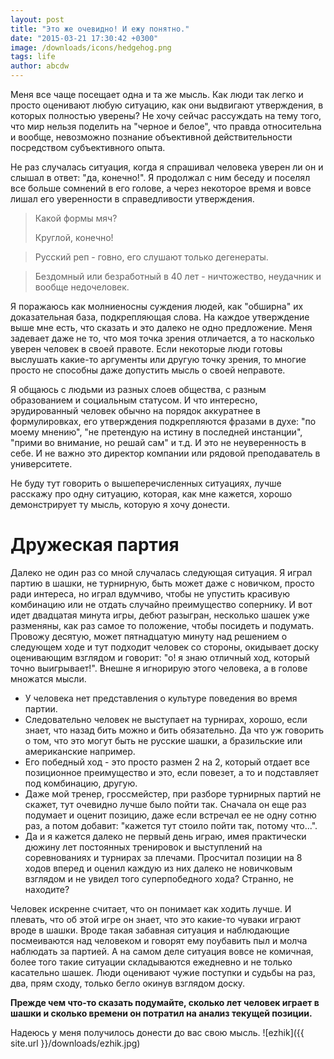 ```yaml
---
layout: post
title: "Это же очевидно! И ежу понятно."
date: "2015-03-21 17:30:42 +0300"
image: /downloads/icons/hedgehog.png
tags: life
author: abcdw
---
```


Меня все чаще посещает одна и та же мысль. Как люди так легко и просто оценивают любую ситуацию, как они выдвигают утверждения, в которых полностью уверены? Не хочу сейчас рассуждать на тему того, что мир нельзя поделить на "черное и белое", что правда относительна и вообще, невозможно познание объективной действительности посредством субъективного опыта.

Не раз случалась ситуация, когда я спрашивал человека уверен ли он и слышал в ответ: "да, конечно!". Я продолжал с ним беседу и поселял все больше сомнений в его голове, а через некоторое время и вовсе лишал его уверенности в справедливости утверждения.

> Какой формы мяч?
>
> Круглой, конечно!

> Русский реп - говно, его слушают только дегенераты.

> Бездомный или безработный в 40 лет - ничтожество, неудачник и вообще
> недочеловек.

Я поражаюсь как молниеносны суждения людей, как "обширна" их доказательная база, подкрепляющая слова. На каждое утверждение выше мне есть, что сказать и это далеко не одно предложение. Меня задевает даже не то, что моя точка зрения отличается, а то насколько уверен человек в своей правоте. Если некоторые люди готовы выслушать какие-то аргументы или другую точку зрения, то многие просто не способны даже допустить мысль о своей неправоте.

Я общаюсь с людьми из разных слоев общества, с разным образованием и социальным статусом. И что интересно, эрудированный человек обычно на порядок аккуратнее в формулировках, его утверждения подкрепляются фразами в духе: "по моему мнению", "не претендую на истину в последней инстанции", "прими во внимание, но решай сам" и т.д. И это не неуверенность в себе. И не важно это директор компании или рядовой преподаватель в университете.

Не буду тут говорить о вышеперечисленных ситуациях, лучше расскажу про одну ситуацию, которая, как мне кажется, хорошо демонстрирует ту мысль, которую я хочу донести.

# Дружеская партия
Далеко не один раз со мной случалась следующая ситуация. Я играл партию в шашки, не турнирную, быть может даже с новичком, просто ради интереса, но играл вдумчиво, чтобы не упустить красивую комбинацию или не отдать случайно преимущество сопернику. И вот идет двадцатая минута игры, дебют разыгран, несколько шашек уже разменяны, как раз самое то положение, чтобы посидеть и подумать. Провожу десятую, может пятнадцатую минуту над решением о следующем ходе и тут подходит человек со стороны, окидывает доску оценивающим взглядом и говорит: "о! я знаю отличный ход, который точно выигрывает!".  Внешне я игнорирую этого человека, а в голове множатся мысли.

* У человека нет представления о культуре поведения во время партии.
* Следовательно человек не выступает на турнирах, хорошо, если знает, что назад бить можно и бить обязательно. Да что уж говорить о том, что это могут быть не русские шашки, а бразильские или американские например.
* Его победный ход - это просто размен 2 на 2, который отдает все позиционное преимущество и это, если повезет, а то и подставляет под комбинацию, другую.
* Даже мой тренер, гроссмейстер, при разборе турнирных партий не скажет, тут очевидно лучше было пойти так. Сначала он еще раз подумает и оценит позицию, даже если встречал ее не одну сотню раз, а потом добавит: "кажется тут стоило пойти так, потому что...".
* Да и я кажется далеко не первый день играю, имея практически дюжину лет постоянных тренировок и выступлений на соревнованиях и турнирах за плечами.  Просчитал позиции на 8 ходов вперед и оценил каждую из них далеко не новичковым взглядом и не увидел того суперпобедного хода? Странно, не находите?

Человек искренне считает, что он понимает как ходить лучше. И плевать, что об этой игре он знает, что это какие-то чуваки играют вроде в шашки. Вроде такая забавная ситуация и наблюдающие посмеиваются над человеком и говорят ему поубавить пыл и молча наблюдать за партией. А на самом деле ситуация вовсе не комичная, более того такие ситуации складываются ежедневно и не только касательно шашек. Люди оценивают чужие поступки и судьбы на раз, два, прям сходу, только бегло окинув взглядом доску.

__Прежде чем что-то сказать подумайте, сколько лет человек играет в шашки и сколько времени он потратил на анализ текущей позиции.__


Надеюсь у меня получилось донести до вас свою мысль.
![ezhik]({{ site.url }}/downloads/ezhik.jpg)

